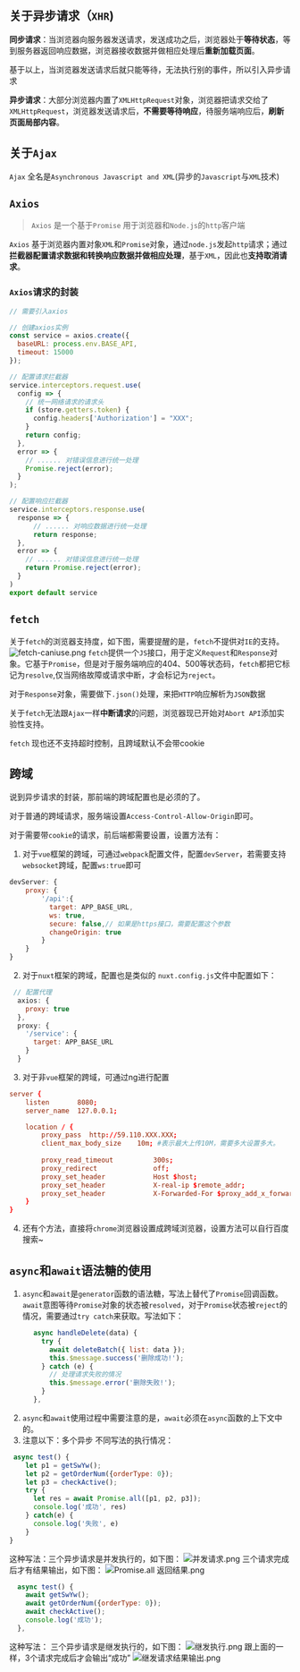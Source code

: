 ## 关于异步请求（`XHR`)
**同步请求**：当浏览器向服务器发送请求，发送成功之后，浏览器处于**等待状态**，等到服务器返回响应数据，浏览器接收数据并做相应处理后**重新加载页面**。

基于以上，当浏览器发送请求后就只能等待，无法执行别的事件，所以引入异步请求

**异步请求**：大部分浏览器内置了`XMLHttpRequest`对象，浏览器把请求交给了`XMLHttpRequest`，浏览器发送请求后，**不需要等待响应**，待服务端响应后，**刷新页面局部内容**。

## 关于`Ajax` 
`Ajax` 全名是`Asynchronous Javascript and XML`(异步的`Javascript`与`XML`技术)

## `Axios`
> `Axios` 是一个基于`Promise` 用于浏览器和`Node.js`的`http`客户端

`Axios` 基于浏览器内置对象`XML`和`Promise`对象，通过`node.js`发起`http`请求；通过**拦截器配置请求数据和转换响应数据并做相应处理**，基于`XML`，因此也**支持取消请求**。
### `Axios`请求的封装
```js
// 需要引入axios

// 创建axios实例
const service = axios.create({
  baseURL: process.env.BASE_API,
  timeout: 15000
});

// 配置请求拦截器
service.interceptors.request.use(
  config => {
    // 统一网络请求的请求头
    if (store.getters.token) {
      config.headers['Authorization'] = "XXX";
    }
    return config;
  },
  error => {
    // ...... 对错误信息进行统一处理
    Promise.reject(error);
  }
);

// 配置响应拦截器
service.interceptors.response.use(
  response => {
      // ...... 对响应数据进行统一处理
      return response;
  },
  error => {
    // ...... 对错误信息进行统一处理
    return Promise.reject(error);
  }
)
export default service
```

## `fetch`
关于`fetch`的浏览器支持度，如下图，需要提醒的是，`fetch`不提供对`IE`的支持。
![fetch-caniuse.png](https://p1-juejin.byteimg.com/tos-cn-i-k3u1fbpfcp/a5f3271f5d234b9cb6fc36d08ed3becf~tplv-k3u1fbpfcp-watermark.image?)
`fetch`提供一个`JS`接口，用于定义`Request`和`Response`对象。它基于`Promise`，但是对于服务端响应的404、500等状态码，`fetch`都把它标记为`resolve`,仅当网络故障或请求中断，才会标记为`reject`。

对于`Response`对象，需要做下`.json()`处理，来把`HTTP`响应解析为`JSON`数据

关于`fetch`无法跟`Ajax`一样**中断请求**的问题，浏览器现已开始对`Abort API`添加实验性支持。

`fetch` 现也还不支持超时控制，且跨域默认不会带cookie


## 跨域
说到异步请求的封装，那前端的跨域配置也是必须的了。

对于普通的跨域请求，服务端设置`Access-Control-Allow-Origin`即可。

对于需要带`cookie`的请求，前后端都需要设置，设置方法有：
1. 对于`vue`框架的跨域，可通过`webpack`配置文件，配置`devServer`，若需要支持`websocket`跨域，配置`ws:true`即可
```js
devServer: {
    proxy: {
        '/api':{
          target: APP_BASE_URL,
          ws: true,
          secure: false,// 如果是https接口，需要配置这个参数
          changeOrigin: true
        }
    }
}
```
2. 对于`nuxt`框架的跨域，配置也是类似的
`nuxt.config.js`文件中配置如下：
```js
 // 配置代理
  axios: {
    proxy: true
  },
  proxy: {
    '/service': {
      target: APP_BASE_URL
    }
  }
```
3. 对于非`vue`框架的跨域，可通过ng进行配置
```conf
server {
	listen       8080;
	server_name  127.0.0.1;

	location / {
		proxy_pass  http://59.110.XXX.XXX;
		client_max_body_size    10m; #表示最大上传10M，需要多大设置多大。
   
		proxy_read_timeout          300s;
		proxy_redirect              off;
		proxy_set_header            Host $host;
		proxy_set_header            X-real-ip $remote_addr;
		proxy_set_header            X-Forwarded-For $proxy_add_x_forwarded_for;
	}    
}
```
4. 还有个方法，直接将`chrome`浏览器设置成跨域浏览器，设置方法可以自行百度搜索~

## `async`和`await`语法糖的使用

1. `async`和`await`是`generator`函数的语法糖，写法上替代了`Promise`回调函数。`await`意图等待`Promise`对象的状态被`resolved`，对于`Promise`状态被`reject`的情况，需要通过`try catch`来获取。写法如下：
```js
      async handleDelete(data) {
        try {
          await deleteBatch({ list: data });
          this.$message.success('删除成功!');
        } catch (e) {
          // 处理请求失败的情况
          this.$message.error('删除失败!');
        }
      },
```
2. `async`和`await`使用过程中需要注意的是，`await`必须在`async`函数的上下文中的。
3. 注意以下：多个异步 不同写法的执行情况：
```js
 async test() {
    let p1 = getSwYw();
    let p2 = getOrderNum({orderType: 0});
    let p3 = checkActive();
    try {
      let res = await Promise.all([p1, p2, p3]);
      console.log('成功', res)
    } catch(e) {
      console.log('失败', e)
    }
}
```
这种写法：三个异步请求是并发执行的，如下图：
![并发请求.png](https://p1-juejin.byteimg.com/tos-cn-i-k3u1fbpfcp/adc70b02dd9d44b0b862684a7cff2a0b~tplv-k3u1fbpfcp-watermark.image?)
三个请求完成后才有结果输出，如下图：
![Promise.all 返回结果.png](https://p9-juejin.byteimg.com/tos-cn-i-k3u1fbpfcp/44293345271f400aae12340e68ed30d3~tplv-k3u1fbpfcp-watermark.image?)
```js
  async test() {
    await getSwYw();
    await getOrderNum({orderType: 0});
    await checkActive();
    console.log('成功');
  },
```
这种写法： 三个异步请求是继发执行的，如下图：
![继发执行.png](https://p6-juejin.byteimg.com/tos-cn-i-k3u1fbpfcp/9201e2992f3b43deadbb89b06a9135a6~tplv-k3u1fbpfcp-watermark.image?)
跟上面的一样，3个请求完成后才会输出“成功”
![继发请求结果输出.png](https://p1-juejin.byteimg.com/tos-cn-i-k3u1fbpfcp/32febcc7b0b7444dadc1037629444f88~tplv-k3u1fbpfcp-watermark.image?)

